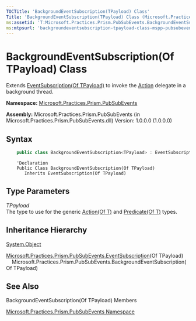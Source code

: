 ```yaml
---
TOCTitle: 'BackgroundEventSubscription(TPayload) Class'
Title: 'BackgroundEventSubscription(TPayload) Class (Microsoft.Practices.Prism.PubSubEvents)'
ms:assetid: 'T:Microsoft.Practices.Prism.PubSubEvents.BackgroundEventSubscription\`1'
ms:mtpsurl: 'backgroundeventsubscription-tpayload-class-mspp-pubsubevents.md'
---
```


# BackgroundEventSubscription(Of TPayload) Class

Extends [EventSubscription(Of TPayload)](eventsubscription-tpayload-class-mspp-pubsubevents.md) to invoke the [Action](eventsubscription-tpayload-action-property-mspp-pubsubevents.md) delegate in a background thread.

**Namespace:** [Microsoft.Practices.Prism.PubSubEvents](mspp-pubsubevents-namespace.md)

**Assembly:** Microsoft.Practices.Prism.PubSubEvents (in Microsoft.Practices.Prism.PubSubEvents.dll) Version: 1.0.0.0 (1.0.0.0)


## Syntax


```C#
    public class BackgroundEventSubscription<TPayload> : EventSubscription<TPayload>
```
```VB
    'Declaration
    Public Class BackgroundEventSubscription(Of TPayload)
	   Inherits EventSubscription(Of TPayload)
```

## Type Parameters

<span id="templatesToggle"></span>
*TPayload*  
    The type to use for the generic [Action(Of T)](http://msdn.microsoft.com/en-us/library/018hxwa8) and [Predicate(Of T)](http://msdn.microsoft.com/en-us/library/bfcke1bz) types.

## Inheritance Hierarchy

<span id="familyToggle"></span>[System.Object](http://msdn.microsoft.com/en-us/library/e5kfa45b)
  
  [Microsoft.Practices.Prism.PubSubEvents.EventSubscription](eventsubscription-tpayload-class-mspp-pubsubevents.md)(Of TPayload)
    Microsoft.Practices.Prism.PubSubEvents.BackgroundEventSubscription(Of TPayload)

## See Also

BackgroundEventSubscription(Of TPayload) Members

[Microsoft.Practices.Prism.PubSubEvents Namespace](mspp-pubsubevents-namespace.md)
